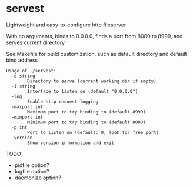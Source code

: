 # servest

Lightweight and easy-to-configure http fileserver

With no arguments, binds to 0.0.0.0, finds a port from 8000 to 8999, and serves current directory

See Makefile for build customization, such as default directory and default bind address

```
Usage of ./servest:
  -d string
    	Directory to serve (current working dir if empty)
  -i string
    	Interface to listen on (default "0.0.0.0")
  -log
    	Enable http request logging
  -maxport int
    	Maximum port to try binding to (default 8999)
  -minport int
    	Minimum port to try binding to (default 8000)
  -p int
    	Port to listen on (default: 0, look for free port)
  -version
    	Show version information and exit
```

TODO:

  * pidfile option?
  * logfile option?
  * daemonize option?
